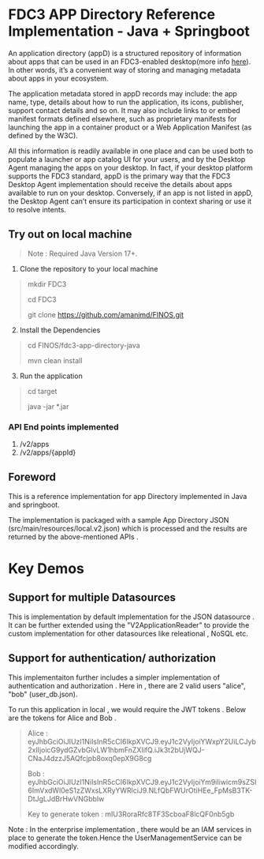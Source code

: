 # FDC3 APP Directory Reference Implementation - Java + Springboot

An application directory (appD) is a structured repository of information about apps that can be used in an FDC3-enabled desktop(more info [here](https://fdc3.finos.org)). In other words, it’s a convenient way of storing and managing metadata about apps in your ecosystem.

The application metadata stored in appD records may include: the app name, type, details about how to run the application, its icons, publisher, support contact details and so on. It may also include links to or embed manifest formats defined elsewhere, such as proprietary manifests for launching the app in a container product or a Web Application Manifest (as defined by the W3C).

All this information is readily available in one place and can be used both to populate a launcher or app catalog UI for your users, and by the Desktop Agent managing the apps on your desktop. In fact, if your desktop platform supports the FDC3 standard, appD is the primary way that the FDC3 Desktop Agent implementation should receive the details about apps available to run on your desktop. Conversely, if an app is not listed in appD, the Desktop Agent can’t ensure its participation in context sharing or use it to resolve intents.

## Try out on local machine

> Note : Required Java Version 17+.

1. Clone the repository to your local machine 

> mkdir FDC3 
>
> cd FDC3
> 
> git clone https://github.com/amanjmd/FINOS.git
> 

2. Install the Dependencies

> cd FINOS/fdc3-app-directory-java
> 
> mvn clean install 

3. Run the application
>cd target 
> 
>java -jar *.jar 

### API End points implemented 
1. /v2/apps
2. /v2/apps/{appId}

## Foreword 

This is a reference implementation for app Directory implemented in Java and springboot.

The implementation is packaged with a sample App Directory JSON (src/main/resources/local.v2.json) which is  processed and the results are returned by the above-mentioned APIs . 


# Key Demos 

## Support for multiple Datasources 
This is implementation by default implementation for the JSON datasource . 
It can  be further extended using the "V2ApplicationReader" to provide the custom implementation for other datasources like releational , NoSQL etc.

## Support for authentication/ authorization 

This implementaiton further includes a simpler implementation of authentication and authorization . Here in ,  there are 2 valid users "alice", "bob" (user_db.json).

To run this application in local , we would require the JWT tokens . Below are the tokens for Alice and Bob . 

> Alice : eyJhbGciOiJIUzI1NiIsInR5cCI6IkpXVCJ9.eyJ1c2VyIjoiYWxpY2UiLCJyb2xlIjoicG9ydGZvbGlvLW1hbmFnZXIifQ.iJk3t2bUjWQJ-CNaJ4dzzJ5AQfcjpb8oxq0epX9G8cg
> 
> Bob : eyJhbGciOiJIUzI1NiIsInR5cCI6IkpXVCJ9.eyJ1c2VyIjoiYm9iIiwicm9sZSI6ImVxdWl0eS1zZWxsLXRyYWRlciJ9.NLfQbFWUrOtiHEe_FpMsB3TK-DtJgLJdBrHwVNGbbIw
> 
> Key to generate token : mIU3RoraRfc8TF3ScboaF8lcQF0nb5gb
> 
> 
Note : In the enterprise implementation , there would be an IAM services in place to generate the token.Hence the UserManagementService can be modified accordingly.







